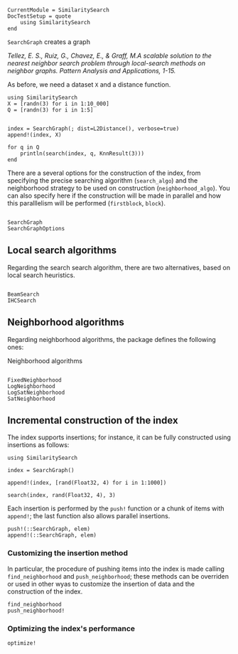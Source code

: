 ```@meta

CurrentModule = SimilaritySearch
DocTestSetup = quote
    using SimilaritySearch
end
```

`SearchGraph` creates a graph

_Tellez, E. S., Ruiz, G., Chavez, E., & Graff, M.A scalable solution to the nearest neighbor search problem through local-search methods on neighbor graphs. Pattern Analysis and Applications, 1-15._


As before, we need a dataset ``X`` and a distance function.

```@example
using SimilaritySearch
X = [randn(3) for i in 1:10_000]
Q = [randn(3) for i in 1:5]


index = SearchGraph(; dist=L2Distance(), verbose=true)
append!(index, X)

for q in Q
    println(search(index, q, KnnResult(3)))
end
```

There are a several options for the construction of the index, from specifying the precise searching algorithm (`search_algo`) and the neighborhood strategy to be used on construction (`neighborhood_algo`). You can also specify here if the construction will be made in parallel and how this paralllelism will be performed (`firstblock`, `block`).

```@docs

SearchGraph
SearchGraphOptions

```

## Local search algorithms
Regarding the search search algorithm, there are two alternatives, based on local search heuristics.

```@docs

BeamSearch
IHCSearch

```

## Neighborhood algorithms
Regarding neighborhood algorithms, the package defines the following ones:

Neighborhood algorithms
```@docs

FixedNeighborhood
LogNeighborhood
LogSatNeighborhood
SatNeighborhood

```

## Incremental construction of the index
The index supports insertions; for instance, it can be fully constructed using insertions as follows:

```@example
using SimilaritySearch

index = SearchGraph()

append!(index, [rand(Float32, 4) for i in 1:1000])

search(index, rand(Float32, 4), 3)
```

Each insertion is performed by the `push!` function or a chunk of items with `append!`; the last function also allows parallel insertions.
```@docs
push!(::SearchGraph, elem)
append!(::SearchGraph, elem)
```

### Customizing the insertion method
In particular, the procedure of pushing items into the index is made calling `find_neighborhood` and `push_neighborhood`; these methods can be overriden or used in other wyas to customize the insertion of data and the construction of the index.

```@docs
find_neighborhood
push_neighborhood!

```
### Optimizing the index's performance
```@docs
optimize!
```

